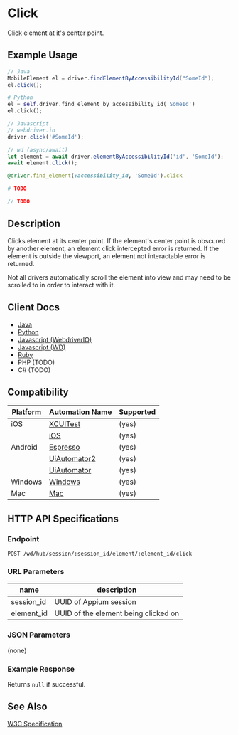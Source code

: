 # Click

Click element at it's center point.

## Example Usage

```java
// Java
MobileElement el = driver.findElementByAccessibilityId("SomeId");
el.click();
```
```python
# Python 
el = self.driver.find_element_by_accessibility_id('SomeId')
el.click();
```
```javascript
// Javascript
// webdriver.io
driver.click('#SomeId');

// wd (async/await)
let element = await driver.elementByAccessibilityId('id', 'SomeId');
await element.click();
```
```ruby
@driver.find_element(:accessibility_id, 'SomeId').click
```
```php
# TODO
```
```csharp
// TODO
```

## Description

Clicks element at its center point. If the element's center point is obscured by another element, an element click intercepted error is returned. If the element is outside the viewport, an element not interactable error is returned.

Not all drivers automatically scroll the element into view and may need to be scrolled to in order to interact with it.

## Client Docs

* [Java](https://seleniumhq.github.io/selenium/docs/api/java/org/openqa/selenium/WebElement.html#click--)
* [Python](http://selenium-python.readthedocs.io/api.html#selenium.webdriver.remote.webelement.WebElement.click)
* [Javascript (WebdriverIO)](http://webdriver.io/api/action/click.html)
* [Javascript (WD)](https://github.com/admc/wd/blob/master/lib/commands.js#L1672)
* [Ruby](http://www.rubydoc.info/gems/selenium-webdriver/Selenium/WebDriver/Element#click-instance_method)
* PHP (TODO)
* C# (TODO)

## Compatibility

|Platform|Automation Name|Supported|
| ------------- |-------------| -----|
|iOS|[XCUITest](/docs/en/drivers/ios-xcuitest.md)|(yes)|
||[iOS](/docs/en/drivers/ios-uiautomation.md)|(yes)|(yes)|
|Android|[Espresso](/docs/en/drivers/android-espresso.md)|(yes)|(yes)|
||[UiAutomator2](/docs/en/drivers/android-uiautomator2.md)|(yes)|(yes)|
||[UiAutomator](/docs/en/drivers/android-uiautomator.md)|(yes)|(yes)|
|Windows|[Windows](/docs/en/drivers/windows.md)|(yes)|(yes)|
|Mac|[Mac](/docs/en/drivers/mac.md)|(yes)|(yes)|

## HTTP API Specifications

### Endpoint

`POST /wd/hub/session/:session_id/element/:element_id/click`

### URL Parameters

|name|description|
|----|-----------|
|session_id|UUID of Appium session|
|element_id|UUID of the element being clicked on|

### JSON Parameters

(none)

### Example Response

Returns `null` if successful.

## See Also

[W3C Specification](https://www.w3.org/TR/webdriver/#element-click)